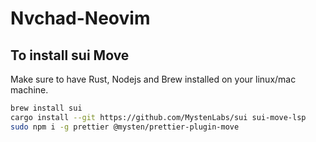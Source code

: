 # Nvchad-Neovim

## To install sui Move 
Make sure to have Rust, Nodejs and Brew installed on your linux/mac machine.
```bash 
brew install sui
cargo install --git https://github.com/MystenLabs/sui sui-move-lsp
sudo npm i -g prettier @mysten/prettier-plugin-move
```
